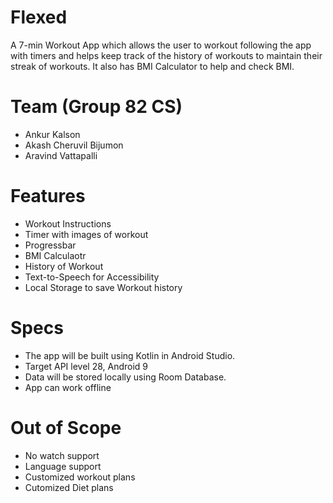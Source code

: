 # Flexed

A 7-min Workout App which allows the user to workout following the app with timers and helps keep track of the history of workouts to maintain their streak of workouts. It also has BMI Calculator to help and check BMI.

# Team (Group 82 CS)
- Ankur Kalson
- Akash Cheruvil Bijumon
- Aravind Vattapalli

# Features
- Workout Instructions
- Timer with images of workout
- Progressbar
- BMI Calculaotr
- History of Workout
- Text-to-Speech for Accessibility
- Local Storage to save Workout history

# Specs
- The app will be built using Kotlin in Android Studio.
- Target API level 28, Android 9 
- Data will be stored locally using Room Database.
- App can work offline

# Out of Scope
- No watch support
- Language support
- Customized workout plans
- Cutomized Diet plans

